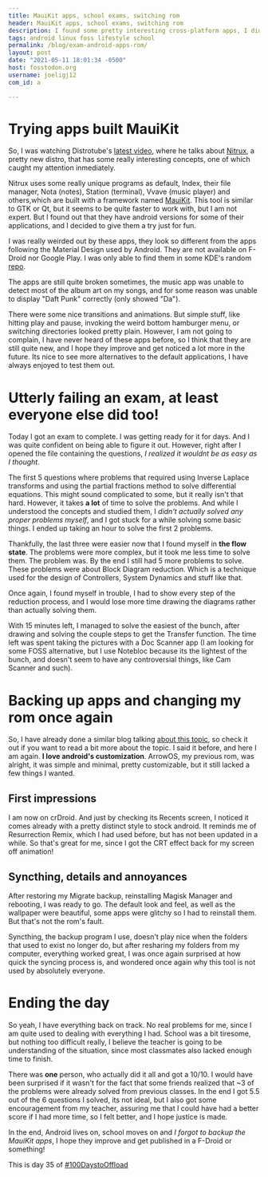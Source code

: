 ```yaml
---
title: MauiKit apps, school exams, switching rom
header: MauiKit apps, school exams, switching rom 
description: I found some pretty interesting cross-platform apps, I did pretty poorly for an exam and I am ready to flash a new rom!
tags: android linux foss lifestyle school 
permalink: /blog/exam-android-apps-rom/ 
layout: post 
date: "2021-05-11 18:01:34 -0500" 
host: fosstodon.org 
username: joeligj12 
com_id: a 

--- 
```


# Trying apps built  MauiKit

So, I was watching Distrotube's [latest video](https://youtu.be/LRqCe61yU30),
where he talks about [Nitrux](https://nxos.org), a pretty new distro, that has
some really interesting concepts, one of which caught my attention inmediately.

Nitrux uses some really unique programs as default, Index, their file manager,
Nota (notes), Station (terminal), Vvave (music player) and others,which are
built with a framework named [MauiKit](https://mauikit.org/). This tool is
similar to GTK or Qt, but it seems to be quite faster to work with, but I
am not expert. But I found out that they have android versions for some of
their applications, and I decided to give them a try just for fun.

I was really weirded out by these apps, they look so different from the
apps following the Material Design used by Android. They are not available on 
F-Droid nor Google Play. I was only able to find them in some KDE's random
[repo](https://download.kde.org/stable/maui/). 

The apps are still quite broken sometimes, the music app was unable to
detect most of the album art on my songs, and for some reason was unable to
display "Daft Punk" correctly (only showed "Da"). 

There were some nice transitions and animations. But simple stuff, like hitting
play and pause, invoking the weird bottom hamburger menu, or switching
directories looked pretty plain. However, I am not going to complain, I
have never heard of these apps before, so I think that they are still quite
new, and I hope they improve and get noticed a lot more in the future. Its
nice to see more alternatives to the default applications, I have always
enjoyed to test them out.

# Utterly failing an exam, at least everyone else did too!

Today I got an exam to complete. I was getting ready for it for days. And I
was quite confident on being able to figure it out. However, right after
I opened the file containing the questions, *I realized it wouldnt be as
easy as I thought.* 

The first 5 questions where problems that required using 
Inverse Laplace transforms and using the partial fractions method to solve 
differential equations. This might sound complicated to some, but it really
isn't that hard. However, it takes **a lot** of time to solve the problems.
And while I understood the concepts and studied them, I *didn't actually
solved any proper problems myself*, and I got stuck for a while solving some
basic things. I ended up taking an hour to solve the first 2 problems.

Thankfully, the last three were easier now that I found myself in **the flow
state**. The problems were more complex, but it took me less time to solve
them. The problem was. By the end I still had 5 more problems to solve.
These problems were about Block Diagram reduction. Which is a technique used
for the design of Controllers, System Dynamics and stuff like that. 

Once again, I found myself in trouble, I had to show every step of the
reduction process, and I would lose more time drawing the diagrams rather
than actually solving them. 

With 15 minutes left, I managed to solve the easiest of the bunch, after
drawing and solving the couple steps to get the Transfer function. The time
left was spent taking the pictures with a Doc Scanner app (I am looking for
some FOSS alternative, but I use Notebloc because its the lightest of the
bunch, and doesn't seem to have any controversial things, like Cam Scanner and
such).

# Backing up apps and changing my rom once again

So, I have already done a similar blog talking [about this
topic](/blog/changing-android-rom), so check it out if you want to read a bit 
more about the topic. I said it before, and here I am again. **I love
android's customization**. ArrowOS, my previous rom, was alright, it was
simple and minimal, pretty customizable, but it still lacked a few things I
wanted.
## First impressions

I am now on crDroid. And just by checking its Recents screen, I
noticed it comes already with a pretty distinct style to stock android. It
reminds me of Resurrection Remix, which I had used before, but has not been
updated in a while. So that's great for me, since I got the CRT effect back
for my screen off animation!

## Syncthing,  details and annoyances

After restoring my Migrate backup, reinstalling Magisk Manager and 
rebooting, I was ready to go. The default look and feel, as well as the 
wallpaper were beautiful, some apps were glitchy so I had to reinstall them. 
But that's not the rom's fault. 

Syncthing, the backup program I use, doesn't play nice when the folders
that used to exist no longer do, but after resharing my folders from my
computer, everything worked great, I was once again surprised at how quick
the syncing process is, and wondered once again why this tool is not used by
absolutely everyone. 

# Ending the day 

So yeah, I have everything back on track. No real problems for me, since I
am quite used to dealing with everything I had. School was a bit tiresome,
but nothing too difficult really, I believe the teacher is going to be
understanding of the situation, since most classmates also lacked enough
time to finish.

There was **one** person,  who actually did it all and got a 10/10. I would
have been surprised if it wasn't for the fact that some friends realized that
~3 of the problems were already solved from previous classes. 
In the end I got 5.5 out of the 6 questions I solved, its not ideal, but I
also got some encouragement from my teacher, assuring me that I could have
had a better score if I had more time, so I felt better, and I hope justice
is made.

In the end, Android lives on, school moves on and *I forgot to backup the
MauiKit apps*, I hope they improve and get published in a F-Droid or something!

This is day 35 of [#100DaystoOffload](https://100DaystoOffload.com)



